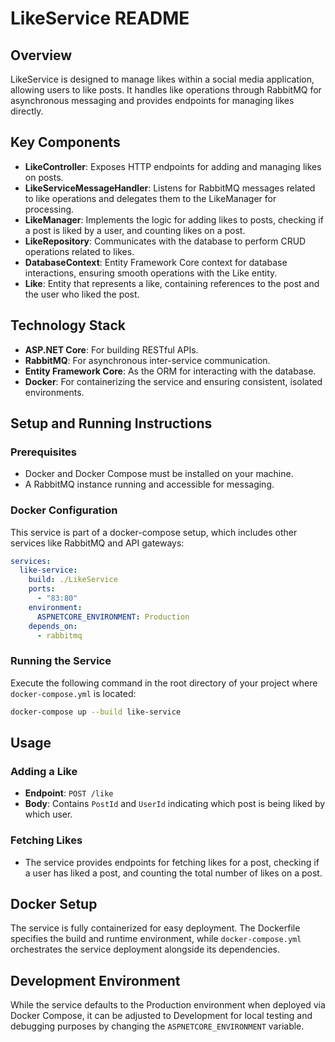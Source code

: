 # LikeService README

## Overview
LikeService is designed to manage likes within a social media application, allowing users to like posts. It handles like operations through RabbitMQ for asynchronous messaging and provides endpoints for managing likes directly.

## Key Components
- **LikeController**: Exposes HTTP endpoints for adding and managing likes on posts.
- **LikeServiceMessageHandler**: Listens for RabbitMQ messages related to like operations and delegates them to the LikeManager for processing.
- **LikeManager**: Implements the logic for adding likes to posts, checking if a post is liked by a user, and counting likes on a post.
- **LikeRepository**: Communicates with the database to perform CRUD operations related to likes.
- **DatabaseContext**: Entity Framework Core context for database interactions, ensuring smooth operations with the Like entity.
- **Like**: Entity that represents a like, containing references to the post and the user who liked the post.

## Technology Stack
- **ASP.NET Core**: For building RESTful APIs.
- **RabbitMQ**: For asynchronous inter-service communication.
- **Entity Framework Core**: As the ORM for interacting with the database.
- **Docker**: For containerizing the service and ensuring consistent, isolated environments.

## Setup and Running Instructions

### Prerequisites
- Docker and Docker Compose must be installed on your machine.
- A RabbitMQ instance running and accessible for messaging.

### Docker Configuration
This service is part of a docker-compose setup, which includes other services like RabbitMQ and API gateways:

```yaml
services:
  like-service:
    build: ./LikeService
    ports:
      - "83:80"
    environment:
      ASPNETCORE_ENVIRONMENT: Production
    depends_on:
      - rabbitmq
```

### Running the Service
Execute the following command in the root directory of your project where `docker-compose.yml` is located:

```sh
docker-compose up --build like-service
```

## Usage

### Adding a Like
- **Endpoint**: `POST /like`
- **Body**: Contains `PostId` and `UserId` indicating which post is being liked by which user.

### Fetching Likes
- The service provides endpoints for fetching likes for a post, checking if a user has liked a post, and counting the total number of likes on a post.

## Docker Setup
The service is fully containerized for easy deployment. The Dockerfile specifies the build and runtime environment, while `docker-compose.yml` orchestrates the service deployment alongside its dependencies.

## Development Environment
While the service defaults to the Production environment when deployed via Docker Compose, it can be adjusted to Development for local testing and debugging purposes by changing the `ASPNETCORE_ENVIRONMENT` variable.
